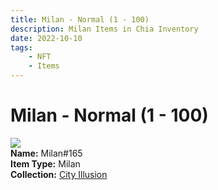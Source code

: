 ```yaml
---
title: Milan - Normal (1 - 100)
description: Milan Items in Chia Inventory
date: 2022-10-10
tags:
    - NFT
    - Items
---
```


# Milan - Normal (1 - 100)
<div class="item_thumbnail">
<img loading="lazy" src="https://35psihvmkr5tn46gw4epd3xvfxivpcdn3vgwdpoqtsu4kbne.arweave.net/318-kH_qxUez-bzxrcI8e71LdFXiG3dTWG90JypxQWk"><br/>
<div><strong>Name:</strong> Milan#165</div>
<div><strong>Item Type:</strong> Milan</div>
<div><strong>Collection:</strong> <a href="https://www.spacescan.io/xch/nft/collection/col1lend2dcn558km4wcwta4xnkfv3xpcmlp9kyt0m909emvfxechlyqdl5ndg">City Illusion</a></div>
</div>

